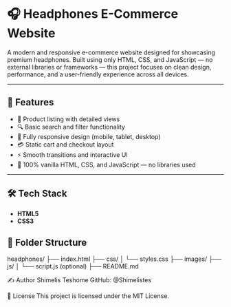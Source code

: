 # 🎧 Headphones E-Commerce Website

A modern and responsive e-commerce website designed for showcasing premium headphones. Built using only HTML, CSS, and JavaScript — no external libraries or frameworks — this project focuses on clean design, performance, and a user-friendly experience across all devices.

---

## 📌 Features

- 🛒 Product listing with detailed views  
- 🔍 Basic search and filter functionality  
- 📱 Fully responsive design (mobile, tablet, desktop)  
- 💳 Static cart and checkout layout  
- ⚡ Smooth transitions and interactive UI  
- 🧩 100% vanilla HTML, CSS, and JavaScript — no libraries used

---

## 🛠️ Tech Stack

- **HTML5**  
- **CSS3**  

## 📂 Folder Structure

headphones/
├── index.html
├── css/
│ └── styles.css
├── images/
├── js/
│ └── script.js (optional)
├── README.md


✍️ Author
Shimelis Teshome
GitHub: @Shimelistes


📄 License
This project is licensed under the MIT License.
